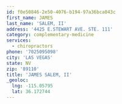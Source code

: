 ```yaml
---
id: f0e50846-2e50-4076-b194-97a36bca043c
first_name: JAMES
last_name: 'SALEM, II'
address: '4425 E.STEWART AVE. STE. 111'
category: complementary-medicine
services:
  - chiropractors
phone: '7025095098'
city: 'LAS VEGAS'
state: NV
zip: '89110'
title: 'JAMES SALEM, II'
_geoloc:
  lng: -115.05795
  lat: 36.172744
---
```

